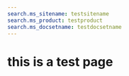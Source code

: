 ```yaml
---
search.ms_sitename: testsitename
search.ms_product: testproduct
search.ms_docsetname: testdocsetname
---
```

# this is a test page
